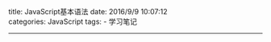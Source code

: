 title: JavaScript基本语法
date: 2016/9/9 10:07:12  
categories: JavaScript
tags:
	- 学习笔记

---



<!--more-->